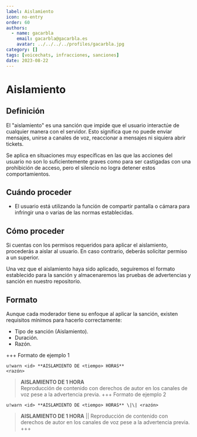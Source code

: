 ```yaml
---
label: Aislamiento
icon: no-entry
order: 60
authors:
  - name: gacarbla
    email: gacarbla@gacarbla.es
    avatar: ../../../../profiles/gacarbla.jpg
category: []
tags: [voicechats, infracciones, sanciones]
date: 2023-08-22
---
```

# Aislamiento

## Definición
El "aislamiento" es una sanción que impide que el usuario interactúe de cualquier manera con el servidor. Esto significa que no puede enviar mensajes, unirse a canales de voz, reaccionar a mensajes ni siquiera abrir tickets.

Se aplica en situaciones muy específicas en las que las acciones del usuario no son lo suficientemente graves como para ser castigadas con una prohibición de acceso, pero el silencio no logra detener estos comportamientos.

## Cuándo proceder
- El usuario está utilizando la función de compartir pantalla o cámara para infringir una o varias de las normas establecidas.

## Cómo proceder
Si cuentas con los permisos requeridos para aplicar el aislamiento, procederás a aislar al usuario. En caso contrario, deberás solicitar permiso a un superior.

Una vez que el aislamiento haya sido aplicado, seguiremos el formato establecido para la sanción y almacenaremos las pruebas de advertencias y sanción en nuestro repositorio.

## Formato
Aunque cada moderador tiene su enfoque al aplicar la sanción, existen requisitos mínimos para hacerlo correctamente:

- Tipo de sanción (Aislamiento).
- Duración.
- Razón.

+++ Formato de ejemplo 1
```
u!warn <id> **AISLAMIENTO DE <tiempo> HORAS**
<razón>
```
> **AISLAMIENTO DE 1 HORA**<br>
> Reproducción de contenido con derechos de autor en los canales de voz pese a la advertencia previa.
+++ Formato de ejemplo 2
```
u!warn <id> **AISLAMIENTO DE <tiempo> HORAS** \|\| <razón>
```
> **AISLAMIENTO DE 1 HORA** \|\| Reproducción de contenido con derechos de autor en los canales de voz pese a la advertencia previa.
+++